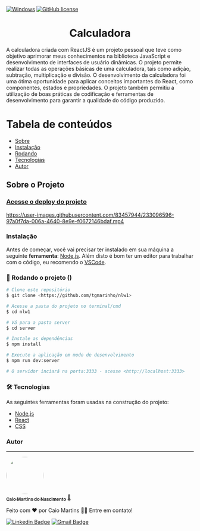 <!-- [![Contributors](https://img.shields.io/github/contributors/CaioMartinss/calculadora.svg)](https://github.com/CaioMartinss/calculadora/graphs/contributors)
[![LinkedIn](https://img.shields.io/badge/-LinkedIn-blue?style=flat-square&logo=linkedin&logoColor=white&link=URL)](https://www.linkedin.com/in/caio-martinss/) -->

[![Windows](https://svgshare.com/i/ZhY.svg)](https://svgshare.com/i/ZhY.svg)
[![GitHub license](https://img.shields.io/github/license/Naereen/StrapDown.js.svg)](https://github.com/CaioMartinss/calculadora/blob/master/LICENSE)

<h1 align="center">Calculadora</h1>
<p align="left">
A calculadora criada com ReactJS é um projeto pessoal que teve como objetivo aprimorar meus conhecimentos na biblioteca JavaScript e desenvolvimento de interfaces de usuário dinâmicas. O projeto permite realizar todas as operações básicas de uma calculadora, tais como adição, subtração, multiplicação e divisão. O desenvolvimento da calculadora foi uma ótima oportunidade para aplicar conceitos importantes do React, como componentes, estados e propriedades. O projeto também permitiu a utilização de boas práticas de codificação e ferramentas de desenvolvimento para garantir a qualidade do código produzido.
</p>

Tabela de conteúdos
=================
<!--ts-->
   * [Sobre](#Sobre)
   * [Instalação](#instalacao)
   * [Rodando](#rodando)
   * [Tecnologias](#tecnologias)
   * [Autor](#tecnologias)
<!--te-->


<!-- Sobre o Projeto -->
## Sobre o Projeto

<div style="position:relative;width:fit-content;height:fit-content;">
 
### [Acesse o deploy do projeto](https://fruteira-html-css.netlify.app/) 
https://user-images.githubusercontent.com/83457944/233096596-97a0f7da-006a-4640-8e9e-f0672146bdaf.mp4

### Instalação

Antes de começar, você vai precisar ter instalado em sua máquina a seguinte **ferramenta**:
[Node.js](https://nodejs.org/en/). 
Além disto é bom ter um editor para trabalhar com o código, eu recomendo o [VSCode](https://code.visualstudio.com/).

### 🎲 Rodando o projeto ()

```bash
# Clone este repositório
$ git clone <https://github.com/tgmarinho/nlw1>

# Acesse a pasta do projeto no terminal/cmd
$ cd nlw1

# Vá para a pasta server
$ cd server

# Instale as dependências
$ npm install

# Execute a aplicação em modo de desenvolvimento
$ npm run dev:server

# O servidor inciará na porta:3333 - acesse <http://localhost:3333>
```
### 🛠 Tecnologias

As seguintes ferramentas foram usadas na construção do projeto:

- [Node.js](https://nodejs.org/en/)
- [React](https://pt-br.reactjs.org/)
- [CSS](https://developer.mozilla.org/en-US/docs/Web/CSS)
### Autor
---

<a href="https://blog.rocketseat.com.br/author/thiago/">
 <img style="border-radius: 50%;" src="https://s.gravatar.com/avatar/10a146fbe0eaa590cf49d77127f22e37?s=80" width="100px;" alt=""/>
 <br />
 <sub><b>Caio Martins do Nascimento</b></sub></a> <a href="#" title="Caio Martins do Nascimento">🚀</a>


Feito com ❤️ por Caio Martins 👋🏽 Entre em contato!

<!-- [![Twitter Badge](https://img.shields.io/badge/-@tgmarinho-1ca0f1?style=flat-square&labelColor=1ca0f1&logo=twitter&logoColor=white&link=https://twitter.com/tgmarinho)](https://twitter.com/tgmarinho)  -->
[![Linkedin Badge](https://img.shields.io/badge/-caio-blue?style=flat-square&logo=Linkedin&logoColor=white&link=https://www.linkedin.com/in/caio-martinss/)](https://www.linkedin.com/in/caio-martinss/) 
[![Gmail Badge](https://img.shields.io/badge/-martinscaio29@gmail.com-c14438?style=flat-square&logo=Gmail&logoColor=white&link=mailto:martinscaio29@gmail.com)](mailto:martinscaio29@gmail.com)
